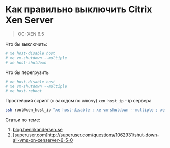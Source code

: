 # Как правильно выключить Citrix Xen Server
> OC: XEN 6.5

Что бы выключить:

```bash
# xe host-disable host
# xe vm-shutdown --multiple
# xe host-shutdown
```

Что бы перегрузить

```bash
# xe host-disable host
# xe vm-shutdown --multiple
# xe host-reboot
```

Простейший скрипт (с заходом по ключу) `xen_host_ip` - ip сервера

```bash
ssh root@xen_host_ip "xe host-disable ; xe vm-shutdown --multiple ; xe host-shutdown"
```

Статьи по теме:

1. [blog.henrikandersen.se](http://blog.henrikandersen.se/2011/05/02/starting-and-stopping-xenserver-with-the-xe-command/)
2. [superuser.com]http://superuser.com/questions/1062931/shut-down-all-vms-on-xenserver-6-5-0


